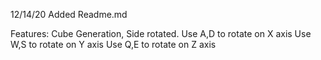 12/14/20
Added Readme.md

Features: Cube Generation, Side rotated.
    Use A,D to rotate on X axis
    Use W,S to rotate on Y axis
    Use Q,E to rotate on Z axis

